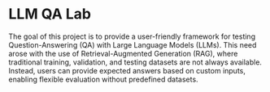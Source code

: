 # LLM QA Lab

The goal of this project is to provide a user-friendly framework for testing Question-Answering (QA) with Large Language Models (LLMs). This need arose with the use of Retrieval-Augmented Generation (RAG), where traditional training, validation, and testing datasets are not always available. Instead, users can provide expected answers based on custom inputs, enabling flexible evaluation without predefined datasets.
